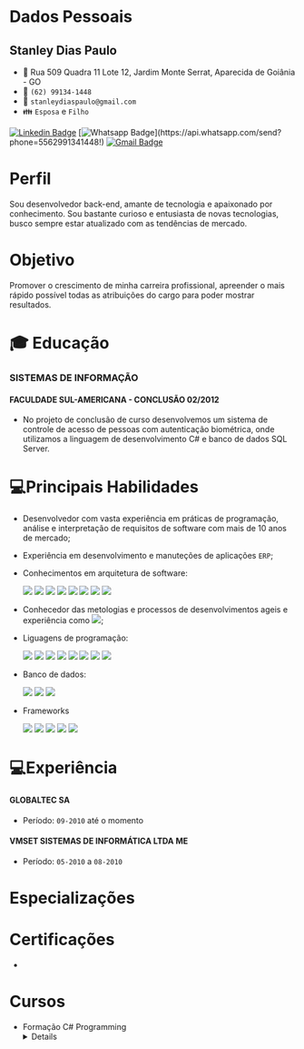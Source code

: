 # Dados Pessoais
## Stanley Dias Paulo 
* :triangular_flag_on_post: Rua 509 Quadra 11 Lote 12, Jardim Monte Serrat, Aparecida de Goiânia - GO
* :iphone: `(62) 99134-1448`
* :email: `stanleydiaspaulo@gmail.com`
* :family: `Esposa` e `Filho`

[![Linkedin Badge](https://img.shields.io/badge/-Linkedin-blue?style=flat-square&logo=Linkedin&logoColor=white&link=https://www.linkedin.com/in/stanleydiaspaulo/)](https://www.linkedin.com/in/stanleydiaspaulo/)
[![Whatsapp Badge](https://img.shields.io/badge/-Whatsapp-4CA143?style=flat-square&labelColor=4CA143&logo=whatsapp&logoColor=white&link=https://api.whatsapp.com/send?phone=5562991341448!)](https://api.whatsapp.com/send?phone=5562991341448!)
[![Gmail Badge](https://img.shields.io/badge/-Gmail-c14438?style=flat-square&logo=Gmail&logoColor=white&link=mailto:stanleydiaspaulo@gmail.com)](mailto:stanleydiaspaulo@gmail.com)

# Perfil
Sou desenvolvedor back-end, amante de tecnologia e apaixonado por conhecimento. Sou bastante curioso e entusiasta de novas tecnologias, busco sempre estar atualizado com as tendências de mercado.

# Objetivo
Promover o crescimento de minha carreira profissional, apreender o mais rápido possível todas as atribuições do cargo para poder mostrar resultados.

# :mortar_board: Educação
### SISTEMAS DE INFORMAÇÃO
#### FACULDADE SUL-AMERICANA - CONCLUSÃO 02/2012
* No projeto de conclusão de curso desenvolvemos um sistema de controle de acesso de pessoas com autenticação biométrica, onde utilizamos a linguagem de desenvolvimento C# e banco de dados SQL Server.

# 💻Principais Habilidades
* Desenvolvedor com vasta experiência em práticas de programação, análise e interpretação de requisitos de software com mais de 10 anos de mercado;
* Experiência em desenvolvimento e manuteções de aplicações `ERP`;
* Conhecimentos em arquitetura de software:

    <img src="https://img.shields.io/badge/%20-OOP-green"/>
    <img src="https://img.shields.io/badge/%20-SOLID-blue"/>
    <img src="https://img.shields.io/badge/-Clean%20Code-lightgrey"/>
    <img src="https://img.shields.io/badge/%20-Design%20Patterns-orange"/>
    <img src="https://img.shields.io/badge/%20-DDD-yellowgreen"/>
    <img src="https://img.shields.io/badge/%20-CQRS-blue"/>
    <img src="https://img.shields.io/badge/%20-TDD-lightgrey"/>
    <img src="https://img.shields.io/badge/%20-BDD-brightgreen"/>
* Conhecedor das metologias e processos de desenvolvimentos ageis e experiência como <img src="https://img.shields.io/badge/SCRUM-MASTER-blue"/>;
* Liguagens de programação:

    <img src="https://img.shields.io/badge/%20-C%23-green"/>
    <img src="https://img.shields.io/badge/%20-Delphi-lightgrey"/>
    <img src="https://img.shields.io/badge/%20-VB6-yellowgreen"/> 
    <img src="https://img.shields.io/badge/%20-TypeScript-blue"/>
    <img src="https://img.shields.io/badge/%20-Java%20Script-yellow"/>
    <img src="https://img.shields.io/badge/%20-NodeJS-green"/>
    <img src="https://img.shields.io/badge/%20-HTML5-red"/>
    <img src="https://img.shields.io/badge/-CSS3-blue"/>
* Banco de dados:

    <img src="https://img.shields.io/badge/%20-Microsoft%20SQL%20Server-yellow"/>
    <img src="https://img.shields.io/badge/%20-Oracle-red"/>
    <img src="https://img.shields.io/badge/%20-MySQL-blue" />

* Frameworks

    <img src="https://img.shields.io/badge/EntityFramework-Core-blue"/>
    <img src="https://img.shields.io/badge/ASP.NET-MVC5-green"/>
    <img src="https://img.shields.io/badge/ASP.NET-Core-blue"/>
    <img src="https://img.shields.io/badge/Angular-7%2B-red"/>
    <img src="https://img.shields.io/badge/React-JS-orange"/>
    

# 💻Experiência
#### GLOBALTEC SA
* Período: `09-2010` até o momento

#### VMSET SISTEMAS DE INFORMÁTICA LTDA ME
* Período: `05-2010` a `08-2010`


# Especializações

# Certificações
* 

# Cursos
* Formação C# Programming
    <details>
    <sumary><b>Ementa do curso</b> <i>(clique aqui para expandir)</i></sumary>
        ### Ementa do curso
        - Ponto flutuante, booleanos, structs e enuns
        - Tipos de referência
        - Classes, métodos, métodos de extensão
        - Métodos sobrecarregados e substituídos
        - Box ou unbox para converter entre tipos de valor
        - Cast de tipos
        - Implementando conversões
        - Tipos dinâmicos
        - Propriedades e acessadores
        - Projetar interfaces
        - Interfaces explícitas
        - Case base
        - Comparações entre objetos
        - Fluxo de programa If, Else Switch
        - Compliação condicional
        - Fluxo de programa While e Do
        - Integração com For e Foreach
        - Manipulação de exceções
        - Exceções com SQL Server e Rede
        - Gerenciamento de memória
        - Coletando lixo
        - O padrão disposable
        - Concatenação, Escrita e Leitura de Strings
        - Pesquisando Strings
        - Formatação de Strings
        - Eventos
        - Manipuladores de eventos
        - Delegados e lambda
        - Func, Action e Predicate
        - Consultando e filtrando daos com LINQ
        - Projeção de dados
        - Agrupamento e agregação
        - Paginação e sintaxe de método
        - Consulta com XML
        - Ler e Gravar Bytes em Fluxos de Arquivos
        - Ler e Gravar Strings em Fluxo de arquivos
        - Gerenciando arquivos
        - Gerenciando diretórios
        - Acessando a web de forma assíncrona
        - Lendo e atualizando banco de dados
        - Consumindo serviços e interpretando dados
        - Gerenciando assemplies
        - Assinando assemblies com nome forte
        - Depurando aplicações
        - Compilação condicional
        - Compilação em modo debug e release
        - Rastreamento de aplicações
        - Gravando mensagens no event log
        - Contadores de desempenho
        - Criar e aplicar atributos
        - Ler os atributos
        - Usar reflection
        - Geração de código
        - Tipos do System Reflection
        - Task Parallel Library
        - Consultas LINQ com Paralelismo
        - Espera, continuação e hierarquia de tarefas
        - Threads
        - Desbloqueando a interface do usuário
        - Async, Await, Coleções simultâneas e bloqueios
        - Cancelamento de Tarefas e Métodos Thread Safe
        - Validar dados JSON
        - Escolher o tipo de coleção adequada
        - Validando com Expressão Regular
        - Funções Internas para Validar Tipos e Conteúdos
        - Criptografia Simétrica e Assimétrica
        - Gerenciamento de Chave
        - Gerenciar e Criar Certificados
        - Fazendo Hash de dados
    </details>


